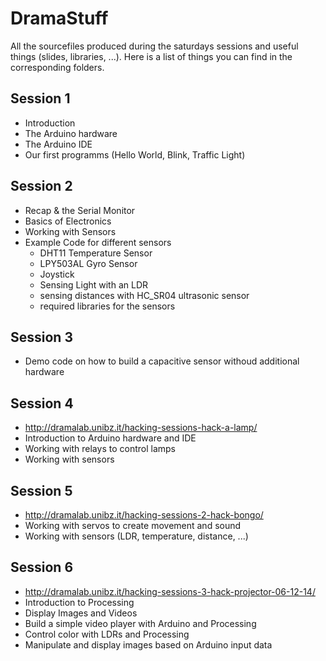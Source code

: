 DramaStuff
==========

All the sourcefiles produced during the saturdays sessions and useful things (slides, libraries, ...).
Here is a list of things you can find in the corresponding folders.

Session 1
--------
*   Introduction
*	The Arduino hardware
* 	The Arduino IDE
*	Our first programms (Hello World, Blink, Traffic Light)

Session 2
--------
*	Recap & the Serial Monitor
*	Basics of Electronics
*	Working with Sensors
*	Example Code for different sensors
	*	DHT11 Temperature Sensor
	*	LPY503AL Gyro Sensor
	*	Joystick
	*	Sensing Light with an LDR
	*	sensing distances with HC_SR04 ultrasonic sensor
	*	required libraries for the sensors

Session 3
--------
*	Demo code on how to build a capacitive sensor withoud additional hardware

Session 4
--------
* http://dramalab.unibz.it/hacking-sessions-hack-a-lamp/
* Introduction to Arduino hardware and IDE
* Working with relays to control lamps
* Working with sensors

Session 5
--------
* http://dramalab.unibz.it/hacking-sessions-2-hack-bongo/
* Working with servos to create movement and sound
* Working with sensors (LDR, temperature, distance, ...)

Session 6
--------
* http://dramalab.unibz.it/hacking-sessions-3-hack-projector-06-12-14/
* Introduction to Processing
* Display Images and Videos
* Build a simple video player with Arduino and Processing
* Control color with LDRs and Processing
* Manipulate and display images based on Arduino input data